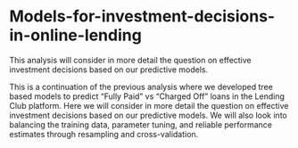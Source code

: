 # Models-for-investment-decisions-in-online-lending
This analysis will consider in more detail the question on effective investment decisions based on our predictive models.

This is a continuation of the previous analysis where we developed tree based models to predict “Fully Paid” vs “Charged Off” loans in the Lending Club platform. Here we will consider in more detail the question on effective investment decisions based on our predictive models. We will also look into balancing the training data, parameter tuning, and reliable performance estimates through resampling and cross-validation.
